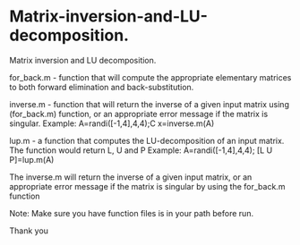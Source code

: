 # Matrix-inversion-and-LU-decomposition.
Matrix inversion and LU decomposition.


for_back.m - function that will compute the appropriate elementary matrices to both forward elimination and back-substitution.

inverse.m -  function that will return the inverse of a given input matrix using (for_back.m) function, or
              an appropriate error message if the matrix is singular. Example: A=randi([-1,4],4,4);C x=inverse.m(A)
              
lup.m - a function that computes the LU-decomposition of an input matrix. The function would return L, U and P
        Example: A=randi([-1,4],4,4); [L U P]=lup.m(A)

The inverse.m will return the inverse of a given input matrix, or an appropriate error message if the matrix is singular by using the for_back.m function


Note: Make sure you have function files is in your path before run. 

Thank you 

